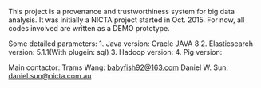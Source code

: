 This project is a provenance and trustworthiness system for big data analysis. It was initially a NICTA project started in Oct. 2015. For now, all codes involved are written as a DEMO prototype.

Some detailed parameters:
     1. Java version: Oracle JAVA 8
     2. Elasticsearch version: 5.1.1(With plugein: sql)
     3. Hadoop version:
     4. Pig version:


Main contactor:
     Trams Wang:	babyfish92@163.com
     Daniel W. Sun:	daniel.sun@nicta.com.au